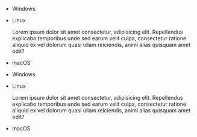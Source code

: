 [comment]: <> (Añadiendo elementos en listas)



[comment]: <> (Párrafos en Markdown)

* Windows
* Linux

    Lorem ipsum dolor sit amet consectetur, adipisicing elit. Repellendus explicabo temporibus unde sed earum velit culpa, consectetur ratione aliquid ex vel dolorum quasi ullam reiciendis, animi alias quisquam amet odit?

* macOS



<!-- Párrafos en HTML -->

<ul>
    <li><p>Windows</p></li>
    <li><p>Linux</p>
        <p>
        Lorem ipsum dolor sit amet consectetur, adipisicing elit. Repellendus explicabo  temporibus unde sed earum velit culpa, consectetur ratione aliquid ex vel dolorum quasi ullam reiciendis, animi alias quisquam amet odit?
        </p>    
    </li>
    <li>macOS</li>
</ul>